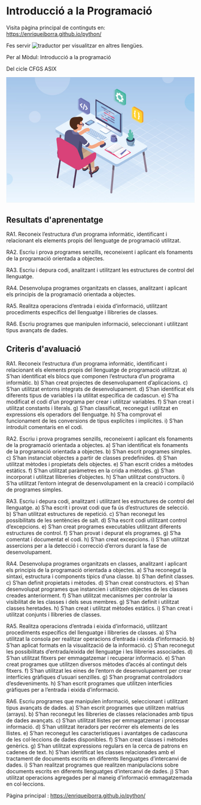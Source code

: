 # Introducció a la Programació

Visita pàgina principal de continguts en:  https://enriqueiborra.github.io/python/ 

Fes servir ![traductor](docs/imgs/icono-trad-google.phg) per visualitzar en altres llengües.

Per al Mòdul: Introducció a la programació

Del cicle CFGS ASIX

![CID](docs/imgs/IP.jpg)

## Resultats d'aprenentatge
RA1. Reconeix l’estructura d’un programa informàtic, identificant i relacionant els elements propis del llenguatge de programació utilitzat.

RA2. Escriu i prova programes senzills, reconeixent i aplicant els fonaments de la programació orientada a objectes.

RA3. Escriu i depura codi, analitzant i utilitzant les estructures de control del llenguatge.

RA4. Desenvolupa programes organitzats en classes, analitzant i aplicant els principis de la programació orientada a objectes.

RA5. Realitza operacions d’entrada i eixida d’informació, utilitzant procediments específics del llenguatge i llibreries de classes.

RA6. Escriu programes que manipulen informació, seleccionant i utilitzant tipus avançats de dades.

## Criteris d'avaluació
RA1. Reconeix l’estructura d’un programa informàtic, identificant i relacionant els elements propis del llenguatge de programació utilitzat.
    a) S’han identificat els blocs que componen l’estructura d’un programa informàtic.
    b) S’han creat projectes de desenvolupament d’aplicacions.
    c) S’han utilitzat entorns integrats de desenvolupament.
    d) S’han identificat els diferents tipus de variables i la utilitat específica de cadascun.
    e) S’ha modificat el codi d’un programa per crear i utilitzar variables.
    f) S’han creat i utilitzat constants i literals.
    g) S’han classificat, reconegut i utilitzat en expressions els operadors del llenguatge.
    h) S’ha comprovat el funcionament de les conversions de tipus explícites i implícites.
    i) S’han introduït comentaris en el codi.

RA2. Escriu i prova programes senzills, reconeixent i aplicant els fonaments de la programació orientada a objectes.
    a) S’han identificat els fonaments de la programació orientada a objectes.
    b) S’han escrit programes simples.
    c) S’han instanciat objectes a partir de classes predefinides.
    d) S’han utilitzat mètodes i propietats dels objectes.
    e) S’han escrit crides a mètodes estàtics.
    f) S’han utilitzat paràmetres en la crida a mètodes.
    g) S’han incorporat i utilitzat llibreries d’objectes.
    h) S’han utilitzat constructors.
    i) S’ha utilitzat l’entorn integrat de desenvolupament en la creació i compilació de programes simples.

RA3. Escriu i depura codi, analitzant i utilitzant les estructures de control del llenguatge.
    a) S’ha escrit i provat codi que fa ús d’estructures de selecció.
    b) S’han utilitzat estructures de repetició.
    c) S’han reconegut les possibilitats de les sentències de salt.
    d) S’ha escrit codi utilitzant control d’excepcions.
    e) S’han creat programes executables utilitzant diferents estructures de control.
    f) S’han provat i depurat els programes.
    g) S’ha comentat i documentat el codi.
    h) S’han creat excepcions.
    i) S’han utilitzat assercions per a la detecció i correcció d’errors durant la fase de desenvolupament.

RA4. Desenvolupa programes organitzats en classes, analitzant i aplicant els principis de la programació orientada a objectes.
    a) S’ha reconegut la sintaxi, estructura i components típics d’una classe.
    b) S’han definit classes.
    c) S’han definit propietats i mètodes.
    d) S’han creat constructors.
    e) S’han desenvolupat programes que instancien i utilitzen objectes de les classes creades anteriorment.
    f) S’han utilitzat mecanismes per controlar la visibilitat de les classes i dels seus membres.
    g) S’han definit i utilitzat classes heretades.
    h) S’han creat i utilitzat mètodes estàtics.
    i) S’han creat i utilitzat conjunts i llibreries de classes.

RA5. Realitza operacions d’entrada i eixida d’informació, utilitzant procediments específics del llenguatge i llibreries de classes.
    a) S’ha utilitzat la consola per realitzar operacions d’entrada i eixida d’informació.
    b) S’han aplicat formats en la visualització de la informació.
    c) S’han reconegut les possibilitats d’entrada/eixida del llenguatge i les llibreries associades.
    d) S’han utilitzat fitxers per emmagatzemar i recuperar informació.
    e) S’han creat programes que utilitzen diversos mètodes d’accés al contingut dels fitxers.
    f) S’han utilitzat les eines de l’entorn de desenvolupament per crear interfícies gràfiques d’usuari senzilles.
    g) S’han programat controladors d’esdeveniments.
    h) S’han escrit programes que utilitzen interfícies gràfiques per a l’entrada i eixida d’informació.

RA6. Escriu programes que manipulen informació, seleccionant i utilitzant tipus avançats de dades.
    a) S’han escrit programes que utilitzen matrius (arrays).
    b) S’han reconegut les llibreries de classes relacionades amb tipus de dades avançats.
    c) S’han utilitzat llistes per emmagatzemar i processar informació.
    d) S’han utilitzat iteradors per recórrer els elements de les llistes.
    e) S’han reconegut les característiques i avantatges de cadascuna de les col·leccions de dades disponibles.
    f) S’han creat classes i mètodes genèrics.
    g) S’han utilitzat expressions regulars en la cerca de patrons en cadenes de text.
    h) S’han identificat les classes relacionades amb el tractament de documents escrits en diferents llenguatges d’intercanvi de dades.
    i) S’han realitzat programes que realitzen manipulacions sobre documents escrits en diferents llenguatges d’intercanvi de dades.
    j) S’han utilitzat operacions agregades per al maneig d’informació emmagatzemada en col·leccions.


Pàgina principal :  https://enriqueiborra.github.io/python/ 



